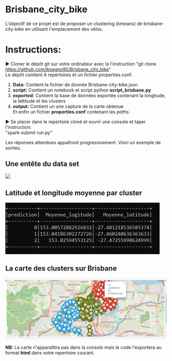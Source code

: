 # Brisbane_city_bike
L'objectif de ce projet est de proposer un clustering (kmeans) de brisbane-city-bike en utilisant l'emplacement des vélos.
# Instructions:
:arrow_forward: Cloner le dépôt git sur votre ordinateur avec la l'instruction "git clone https://github.com/ibsagno95/Brisbane_city_bike"  
Le dépôt contient 4 repertoires et un fichier properties.conf.  
1. **Data:** Contient le fichier de donnée Brisbane-city-bike.json  
2. **script:** Contient un notebook et script python **script_brisbane.py**  
3. **exported:** Contient la base de données exportée contenant la longitude, la lattitude et les clusters
4. **output:** Contient un une capture de la carte obtenue  
Et enfin un fichier **properties.conf** contenant les *paths*.

:arrow_forward: Se placer dans le repertoire cloné et ouvrir une console et taper  l'instruction:  
"spark-submit run.py"

Les réponses attendues appaîtront progressivement. Voici un exemple de sorties.
## Une entête du data set 
![](https://github.com/ibsagno95/Brisbane_city_bike/blob/main/output/ent%C3%AAte%20du%20dataset.png)  

## Latitude et longitude moyenne par cluster
![](https://github.com/ibsagno95/Brisbane_city_bike/blob/main/output/Longitude%20et%20latitude%20moyenne%20par%20cluster.png)  

## La carte des clusters sur Brisbane
![](https://github.com/ibsagno95/Brisbane_city_bike/blob/main/output/Map_brisbane.png)  

**NB:** La carte n'apparaîttra pas dans la console mais le code l'exportera au format **html** dans votre repertoire courant.
